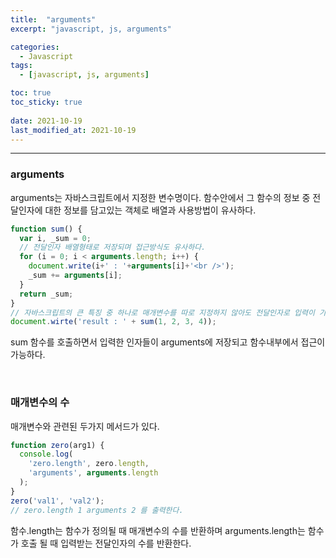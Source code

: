 ```yaml
---
title:  "arguments"
excerpt: "javascript, js, arguments"

categories:
  - Javascript
tags:
  - [javascript, js, arguments]

toc: true
toc_sticky: true
 
date: 2021-10-19 
last_modified_at: 2021-10-19
---  
```


***

### arguments
arguments는 자바스크립트에서 지정한 변수명이다. 함수안에서 그 함수의 정보 중 전달인자에 대한 정보를 담고있는 객체로 배열과 사용방법이 유사하다. 

```javascript
function sum() {
  var i, _sum = 0;
  // 전달인자 배열형태로 저장되며 접근방식도 유사하다.
  for (i = 0; i < arguments.length; i++) {
    document.write(i+' : '+arguments[i]+'<br />');
    _sum += arguments[i];
  }
  return _sum;
}
// 자바스크립트의 큰 특징 중 하나로 매개변수를 따로 지정하지 않아도 전달인자로 입력이 가능하다.  
document.wirte('result : ' + sum(1, 2, 3, 4));
```

sum 함수를 호출하면서 입력한 인자들이 arguments에 저장되고 함수내부에서 접근이 가능하다.  


<br/>

### 매개변수의 수
매개변수와 관련된 두가지 메서드가 있다.

```javascript
function zero(arg1) {
  console.log(
    'zero.length', zero.length,
    'arguments', arguments.length
  );
}
zero('val1', 'val2');
// zero.length 1 arguments 2 를 출력한다.
```

함수.length는 함수가 정의될 때 매개변수의 수를 반환하며 arguments.length는 함수가 호출 될 때 입력받는 전달인자의 수를 반환한다.  
